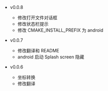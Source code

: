 - v0.0.8
  + 修改打开文件对话框
  + 修改状态栏提示
  + 修改 CMAKE_INSTALL_PREFIX 为 android

- v0.0.7
  + 修改翻译和 README
  + android 启动 Splash screen 隐藏
  
- v0.0.6
  + 坐标转换
  + 修改翻译
